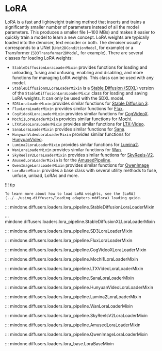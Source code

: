 <!--Copyright 2024 The HuggingFace Team. All rights reserved.

Licensed under the Apache License, Version 2.0 (the "License"); you may not use this file except in compliance with
the License. You may obtain a copy of the License at

http://www.apache.org/licenses/LICENSE-2.0

Unless required by applicable law or agreed to in writing, software distributed under the License is distributed on
an "AS IS" BASIS, WITHOUT WARRANTIES OR CONDITIONS OF ANY KIND, either express or implied. See the License for the
specific language governing permissions and limitations under the License.
-->

# LoRA

LoRA is a fast and lightweight training method that inserts and trains a significantly smaller number of parameters instead of all the model parameters. This produces a smaller file (~100 MBs) and makes it easier to quickly train a model to learn a new concept. LoRA weights are typically loaded into the denoiser, text encoder or both. The denoiser usually corresponds to a UNet (`UNet2DConditionModel`, for example) or a Transformer (`SD3Transformer2DModel`, for example). There are several classes for loading LoRA weights:

- `StableDiffusionLoraLoaderMixin` provides functions for loading and unloading, fusing and unfusing, enabling and disabling, and more functions for managing LoRA weights. This class can be used with any model.
- `StableDiffusionXLLoraLoaderMixin` is a [Stable Diffusion (SDXL)](../../api/pipelines/stable_diffusion/stable_diffusion_xl.md) version of the `StableDiffusionLoraLoaderMixin` class for loading and saving LoRA weights. It can only be used with the SDXL model.
- `SD3LoraLoaderMixin` provides similar functions for [Stable Diffusion 3](../../api/pipelines/stable_diffusion/stable_diffusion_3.md).
- `FluxLoraLoaderMixin` provides similar functions for [Flux](../../api/pipelines/flux.md).
- `CogVideoXLoraLoaderMixin` provides similar functions for [CogVideoX](../../api/pipelines/cogvideox.md).
- `Mochi1LoraLoaderMixin` provides similar functions for [Mochi](../../api/pipelines/mochi.md).
- `LTXVideoLoraLoaderMixin` provides similar functions for [LTX-Video](../../api/pipelines/ltx_video.md).
- `SanaLoraLoaderMixin` provides similar functions for [Sana](../../api/pipelines/sana.md).
- `HunyuanVideoLoraLoaderMixin` provides similar functions for [HunyuanVideo](../../api/pipelines/hunyuan_video.md).
- `Lumina2LoraLoaderMixin` provides similar functions for [Lumina2](../../api/pipelines/lumina2.md).
- `WanLoraLoaderMixin` provides similar functions for [Wan](../../api/pipelines/wan.md).
- `SkyReelsV2LoraLoaderMixin` provides similar functions for [SkyReels-V2](../../api/pipelines/skyreels_v2.md).
- `AmusedLoraLoaderMixin` is for the [AmusedPipeline](../../api/pipelines/amused.md).
- `QwenImageLoraLoaderMixin` provides similar functions for [QwenImage](../../api/pipelines/qwenimage.md)
- `LoraBaseMixin` provides a base class with several utility methods to fuse, unfuse, unload, LoRAs and more.

!!! tip

    To learn more about how to load LoRA weights, see the [LoRA](../../using-diffusers/loading_adapters.md#lora) loading guide.


::: mindone.diffusers.loaders.lora_pipeline.StableDiffusionLoraLoaderMixin

::: mindone.diffusers.loaders.lora_pipeline.StableDiffusionXLLoraLoaderMixin

::: mindone.diffusers.loaders.lora_pipeline.SD3LoraLoaderMixin

::: mindone.diffusers.loaders.lora_pipeline.FluxLoraLoaderMixin

::: mindone.diffusers.loaders.lora_pipeline.CogVideoXLoraLoaderMixin

::: mindone.diffusers.loaders.lora_pipeline.Mochi1LoraLoaderMixin

::: mindone.diffusers.loaders.lora_pipeline.LTXVideoLoraLoaderMixin

::: mindone.diffusers.loaders.lora_pipeline.SanaLoraLoaderMixin

::: mindone.diffusers.loaders.lora_pipeline.HunyuanVideoLoraLoaderMixin

::: mindone.diffusers.loaders.lora_pipeline.Lumina2LoraLoaderMixin

::: mindone.diffusers.loaders.lora_pipeline.WanLoraLoaderMixin

::: mindone.diffusers.loaders.lora_pipeline.SkyReelsV2LoraLoaderMixin

::: mindone.diffusers.loaders.lora_pipeline.AmusedLoraLoaderMixin

::: mindone.diffusers.loaders.lora_pipeline.QwenImageLoraLoaderMixin

::: mindone.diffusers.loaders.lora_base.LoraBaseMixin

